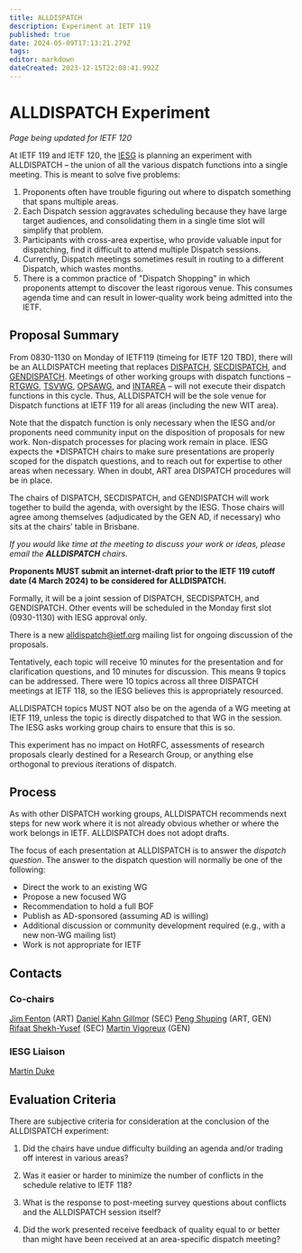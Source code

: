 ```yaml
---
title: ALLDISPATCH
description: Experiment at IETF 119
published: true
date: 2024-05-09T17:13:21.279Z
tags: 
editor: markdown
dateCreated: 2023-12-15T22:08:41.992Z
---
```


# ALLDISPATCH Experiment
*Page being updated for IETF 120*

At IETF 119 and IETF 120, the [IESG](https://www.ietf.org/about/groups/iesg/) is planning an experiment with ALLDISPATCH – the union of all the various dispatch functions into a single meeting. This is meant to solve five problems: 
1. Proponents often have trouble figuring out where to dispatch something that spans multiple areas.
2. Each Dispatch session aggravates scheduling because they have large target audiences, and consolidating them in a single time slot will simplify that problem.
3. Participants with cross-area expertise, who provide valuable input for dispatching, find it difficult to attend multiple Dispatch sessions.
4. Currently, Dispatch meetings sometimes result in routing to a different Dispatch, which wastes months.
4. There is a common practice of "Dispatch Shopping" in which proponents attempt to discover the least rigorous venue. This consumes agenda time and can result in lower-quality work being admitted into the IETF.

## Proposal Summary

From 0830-1130 on Monday of IETF119 (timeing for IETF 120 TBD), there will be an ALLDISPATCH meeting that replaces [DISPATCH](https://datatracker.ietf.org/wg/dispatch/about/), [SECDISPATCH](https://datatracker.ietf.org/wg/secdispatch/about/), and [GENDISPATCH](https://datatracker.ietf.org/wg/gendispatch/about/). Meetings of other working groups with dispatch functions – [RTGWG](https://datatracker.ietf.org/wg/rtgwg/about/), [TSVWG](https://datatracker.ietf.org/wg/tsvwg/about/), [OPSAWG](https://datatracker.ietf.org/wg/opsawg/about/), and [INTAREA](https://datatracker.ietf.org/wg/intarea/about/) – will not execute their dispatch functions in this cycle. Thus, ALLDISPATCH will be the sole venue for Dispatch functions at IETF 119 for all areas (including the new WIT area).

Note that the dispatch function is only necessary when the IESG and/or proponents need community input on the disposition of proposals for new work. Non-dispatch processes for placing work remain in place. IESG expects the \*DISPATCH chairs to make sure presentations are properly scoped for the dispatch questions, and to reach out for expertise to other areas when necessary. When in doubt, ART area DISPATCH procedures will be in place. 

The chairs of DISPATCH, SECDISPATCH, and GENDISPATCH will work together to build the agenda, with oversight by the IESG. Those chairs will agree among themselves (adjudicated by the GEN AD, if necessary) who sits at the chairs’ table in Brisbane.

*If you would like time at the meeting to discuss your work or ideas, please email the **ALLDISPATCH** chairs.*

**Proponents MUST submit an internet-draft prior to the IETF 119 cutoff date (4 March 2024) to be considered for ALLDISPATCH.**

Formally, it will be a joint session of DISPATCH, SECDISPATCH, and GENDISPATCH. Other events will be scheduled in the Monday first slot (0930-1130) with IESG approval only.

There is a new [alldispatch@ietf.org](mailto:alldispatch@ietf.org) mailing list for ongoing discussion of the proposals.

Tentatively, each topic will receive 10 minutes for the presentation and for clarification questions, and 10 minutes for discussion. This means 9 topics can be addressed. There were 10 topics across all three DISPATCH meetings at IETF 118, so the IESG believes this is appropriately resourced.

ALLDISPATCH topics MUST NOT also be on the agenda of a WG meeting at IETF 119, unless the topic is directly dispatched to that WG in the session. The IESG asks working group chairs to ensure that this is so.

This experiment has no impact on HotRFC, assessments of research proposals clearly destined for a Research Group, or anything else orthogonal to previous iterations of dispatch.

## Process

As with other DISPATCH working groups, ALLDISPATCH recommends next steps for new work where it is not already obvious whether or where the work belongs in IETF. ALLDISPATCH does not adopt drafts.

The focus of each presentation at ALLDISPATCH is to answer the *dispatch question*. The answer to the dispatch question will normally be one of the following:

* Direct the work to an existing WG
* Propose a new focused WG
* Recommendation to hold a full BOF
* Publish as AD-sponsored (assuming AD is willing)
* Additional discussion or community development required (e.g., with a new non-WG mailing list)
* Work is not appropriate for IETF

## Contacts

### Co-chairs

[Jim Fenton](https://datatracker.ietf.org/person/fenton@bluepopcorn.net) (ART)
[Daniel Kahn Gillmor](https://datatracker.ietf.org/person/dkg@fifthhorseman.net) (SEC)
[Peng Shuping](https://datatracker.ietf.org/person/pengshuping@huawei.com) (ART, GEN)
[Rifaat Shekh-Yusef](https://datatracker.ietf.org/person/rifaat.s.ietf@gmail.com) (SEC)
[Martin Vigoreux](https://datatracker.ietf.org/person/martin.vigoureux@nokia.com) (GEN)

### IESG Liaison

[Martin Duke](https://datatracker.ietf.org/person/martin.h.duke@gmail.com)

## Evaluation Criteria

There are subjective criteria for consideration at the conclusion of the ALLDISPATCH experiment:

1.  Did the chairs have undue difficulty building an agenda and/or trading off interest in various areas?
    
2.  Was it easier or harder to minimize the number of conflicts in the schedule relative to IETF 118?
    
3.  What is the response to post-meeting survey questions about conflicts and the ALLDISPATCH session itself?
    
4.  Did the work presented receive feedback of quality equal to or better than might have been received at an area-specific dispatch meeting?